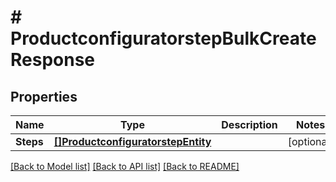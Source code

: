 # # ProductconfiguratorstepBulkCreateResponse


## Properties 


Name | Type | Description | Notes
------------ | ------------- | ------------- | -------------
**Steps**| [**[]ProductconfiguratorstepEntity**](ProductconfiguratorstepEntity.md) |   | [optional]


[[Back to Model list]](../../README.md#models) [[Back to API list]](../../README.md#endpoints) [[Back to README]](../../README.md)

